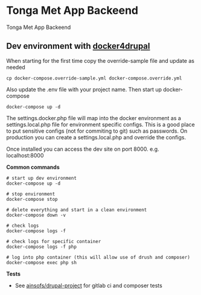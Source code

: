 # Tonga Met App Backeend

Tonga Met App Backeend

## Dev environment with [docker4drupal](https://github.com/wodby/docker4drupal/releases)

When starting for the first time copy the override-sample file and update as
needed

```
cp docker-compose.override-sample.yml docker-compose.override.yml
```

Also update the .env file with your project name. Then start up docker-compose

```
docker-compose up -d
```

The settings.docker.php file will map into the docker environment as a
settings.local.php file for environment specific configs. This is a good place
to put sensitive configs (not for commiting to git) such as passwords. On
production you can create a settings.local.php and override the configs.

Once installed you can access the dev site on port 8000. e.g. localhost:8000

**Common commands**

```
# start up dev environment
docker-compose up -d

# stop environment
docker-compose stop

# delete everything and start in a clean environment
docker-compose down -v

# check logs
docker-compose logs -f

# check logs for specific container
docker-compose logs -f php

# log into php container (this will allow use of drush and composer)
docker-compose exec php sh

```

**Tests**

* See [ainsofs/drupal-project](https://github.com/ainsofs/drupal-project) for
gitlab ci  and composer tests
